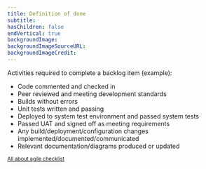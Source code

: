 ```yaml
---
title: Definition of done
subtitle:
hasChildren: false
endVertical: true
backgroundImage: 
backgroundImageSourceURL:
backgroundImageCredit:
---
```

Activities required to complete a backlog item (example):

- Code commented and checked in
- Peer reviewed and meeting development standards
- Builds without errors
- Unit tests written and passing
- Deployed to system test environment and passed system tests
- Passed UAT and signed off as meeting requirements
- Any build/deployment/configuration changes implemented/documented/communicated
- Relevant documentation/diagrams produced or updated

<p><small><a href="http://www.allaboutagile.com/definition-of-done-10-point-checklist/">All about agile checklist</a></small></p>